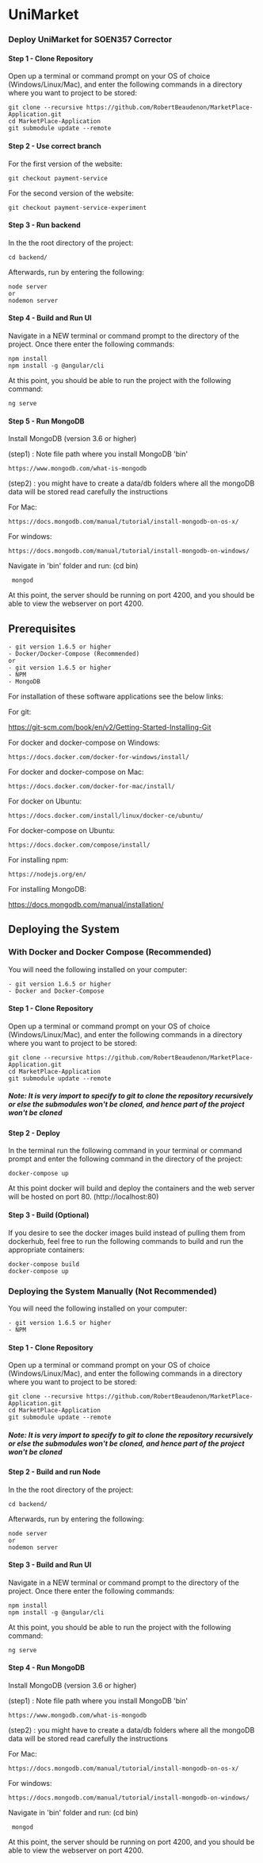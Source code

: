 # UniMarket

### Deploy UniMarket for SOEN357 Corrector

<h4>Step 1 - Clone Repository</h4>

Open up a terminal or command prompt on your OS of choice (Windows/Linux/Mac), and
enter the following commands in a directory where you want to project to be stored:

    git clone --recursive https://github.com/RobertBeaudenon/MarketPlace-Application.git
    cd MarketPlace-Application
    git submodule update --remote
   

<h4>Step 2 - Use correct branch</h4>
For the first version of the website:

    git checkout payment-service
    
For the second version of the website:

    git checkout payment-service-experiment

<h4>Step 3 - Run backend</h4>

In the the root directory of the project:

    cd backend/

Afterwards, run by entering the following:

    node server
    or
    nodemon server

<h4>Step 4 - Build and Run UI</h4>

Navigate in a NEW terminal or command prompt to the directory of the project. Once there enter the following commands:

    npm install
    npm install -g @angular/cli

At this point, you should be able to run the project with the following command:

    ng serve

<h4>Step 5 - Run MongoDB</h4>

Install MongoDB (version 3.6 or higher)

(step1) : Note file path where you install MongoDB 'bin'

    https://www.mongodb.com/what-is-mongodb

(step2) : you might have to create a data/db folders where all the mongoDB data will be stored read carefully the instructions

For Mac:

    https://docs.mongodb.com/manual/tutorial/install-mongodb-on-os-x/

For windows:

    https://docs.mongodb.com/manual/tutorial/install-mongodb-on-windows/

Navigate in 'bin' folder and run: (cd bin)

     mongod

At this point, the server should be running on port 4200, and
you should be able to view the webserver on port 4200.


<h2>Prerequisites</h2>
    
    - git version 1.6.5 or higher
    - Docker/Docker-Compose (Recommended)
    or
    - git version 1.6.5 or higher
    - NPM
    - MongoDB
    
For installation of these software applications see the below links:

For git:

https://git-scm.com/book/en/v2/Getting-Started-Installing-Git

For docker and docker-compose on Windows:

    https://docs.docker.com/docker-for-windows/install/

For docker and docker-compose on Mac:

    https://docs.docker.com/docker-for-mac/install/

For docker on Ubuntu:

    https://docs.docker.com/install/linux/docker-ce/ubuntu/

For docker-compose on Ubuntu:

    https://docs.docker.com/compose/install/

For installing npm:

    https://nodejs.org/en/

For installing MongoDB:

https://docs.mongodb.com/manual/installation/

<h2>Deploying the System</h2>

<h3>With Docker and Docker Compose (Recommended)</h3>

You will need the following installed on your computer:

    - git version 1.6.5 or higher
    - Docker and Docker-Compose

<h4>Step 1 - Clone Repository</h4>

Open up a terminal or command prompt on your OS of choice (Windows/Linux/Mac), and
enter the following commands in a directory where you want to project to be stored:

    git clone --recursive https://github.com/RobertBeaudenon/MarketPlace-Application.git
    cd MarketPlace-Application
    git submodule update --remote

<h5>Note: It is very import to specify to git to clone the repository recursively 
or else the submodules won't be cloned, and hence part of the project won't be cloned</h5>

<h4>Step 2 - Deploy</h4>

In the terminal run the following command in your terminal or command prompt and
enter the following command in the directory of the project:

    docker-compose up

At this point docker will build and deploy the containers and the web server will be hosted
on port 80. (http://localhost:80)

<h4>Step 3 - Build (Optional)</h4>

If you desire to see the docker images build instead of pulling them from dockerhub,
feel free to run the following commands to build and run the appropriate containers:

    docker-compose build
    docker-compose up

<h3>Deploying the System Manually (Not Recommended)</h3>

You will need the following installed on your computer:

    - git version 1.6.5 or higher
    - NPM

<h4>Step 1 - Clone Repository</h4>

Open up a terminal or command prompt on your OS of choice (Windows/Linux/Mac), and
enter the following commands in a directory where you want to project to be stored:

    git clone --recursive https://github.com/RobertBeaudenon/MarketPlace-Application.git
    cd MarketPlace-Application
    git submodule update --remote

<h5>Note: It is very import to specify to git to clone the repository recursively 
or else the submodules won't be cloned, and hence part of the project won't be cloned</h5>

<h4>Step 2 - Build and run Node</h4>

In the the root directory of the project:

    cd backend/

Afterwards, run by entering the following:

    node server
    or
    nodemon server

<h4>Step 3 - Build and Run UI</h4>

Navigate in a NEW terminal or command prompt to the directory of the project. Once there enter the following commands:

    npm install
    npm install -g @angular/cli

At this point, you should be able to run the project with the following command:

    ng serve

<h4>Step 4 - Run MongoDB</h4>

Install MongoDB (version 3.6 or higher)

(step1) : Note file path where you install MongoDB 'bin'

    https://www.mongodb.com/what-is-mongodb

(step2) : you might have to create a data/db folders where all the mongoDB data will be stored read carefully the instructions

For Mac:

    https://docs.mongodb.com/manual/tutorial/install-mongodb-on-os-x/

For windows:

    https://docs.mongodb.com/manual/tutorial/install-mongodb-on-windows/

Navigate in 'bin' folder and run: (cd bin)

     mongod

At this point, the server should be running on port 4200, and
you should be able to view the webserver on port 4200.

